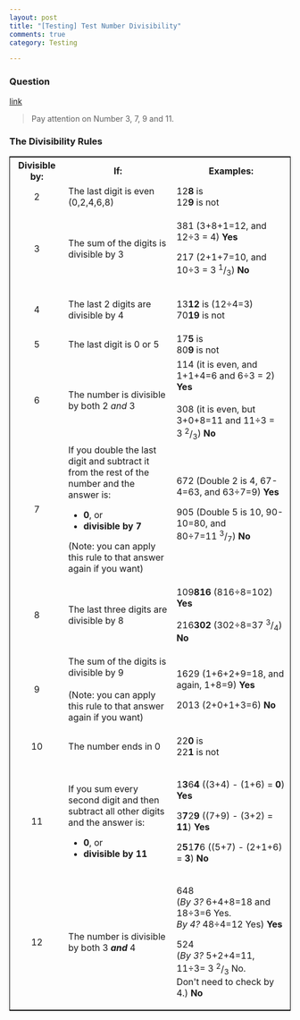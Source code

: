 ```yaml
---
layout: post
title: "[Testing] Test Number Divisibility"
comments: true
category: Testing

---
```


### Question 

[link](http://www.mathsisfun.com/divisibility-rules.html)

> Pay attention on Number 3, 7, 9 and 11. 

### The Divisibility Rules

<table border="0" align="center" style='border:1px solid black'>
							    <tbody><tr align="center">
								    <th width="100" class="bg-color bg-img font-color">Divisible by:</th>
									<th width="300" class="bg-color bg-img font-color">If:</th>
									<th width="300" class="bg-color bg-img font-color">Examples:</th>
								</tr>
							    <tr>
								    <td class="large bg-color bg-img font-color" align="center">2</td>
									<td class="bg-color bg-img font-color">The last digit is even (0,2,4,6,8)</td>
									<td class="bg-color bg-img font-color">12<b>8</b> is<br>
									12<b>9</b> is not								</td>
								</tr>
							    <tr>
								    <td class="large bg-color bg-img font-color" align="center">3</td>
									<td class="bg-color bg-img font-color">The sum of the digits is divisible by 3</td>
									<td class="bg-color bg-img font-color">
									    <p class="font-color">381 (3+8+1=12, and 12÷3 = 4) <b>Yes</b><br>
									</p>
										<p class="font-color">217 (2+1+7=10, and 10÷3 = 3&nbsp;<span class="frac font-color"><sup>1</sup>/<sub>3</sub></span>) <b>No</b></p>									</td>
								</tr>
							    <tr>
								    <td class="large bg-color bg-img font-color" align="center">4</td>
									<td class="bg-color bg-img font-color">The last 2 digits are divisible by 4</td>
									<td class="bg-color bg-img font-color">
										<p class="font-color">13<b>12</b> is<b></b> (12÷4=3)<br>
									70<b>19</b> is not </p>								  </td>
								</tr>
							    <tr>
								    <td class="large bg-color bg-img font-color" align="center">5</td>
									<td class="bg-color bg-img font-color">The last digit is 0 or 5</td>
									<td class="bg-color bg-img font-color">17<b>5</b> is<br>
									80<b>9</b> is not								</td>
								</tr>
							    <tr>
								    <td class="large bg-color bg-img font-color" align="center">6</td>
									<td class="bg-color bg-img font-color">The number is divisible by both 2 <i>and</i> 3</td>
									<td class="bg-color bg-img font-color">
										114 (it is even, and 1+1+4=6 and 6÷3 = 2) <b>Yes</b><br>
										<br>
										308 (it is even, but 3+0+8=11 and 11÷3 = 3&nbsp;<span class="frac font-color"><sup>2</sup>/<sub>3</sub></span>) <b>No</b>									</td>
								</tr>
							    <tr>
								    <td class="large bg-color bg-img font-color" align="center">7</td>
									<td class="bg-color bg-img font-color">If you double the last digit and subtract it from the rest of the number and 
									  the answer  is:
									  <ul class="bg-color bg-img font-color">
                                        <li><b>0</b>, or </li>
									    <li><b>divisible by 7</b></li>
							      </ul>
									  (Note: you can apply this rule to that answer again if you want)</td>
									<td class="bg-color bg-img font-color">
										<p class="font-color">672 (Double 2 is 4, 67-4=63, and 63÷7=9) <b>Yes</b></p>
										<p class="font-color">905 (Double 5 is 10, 90-10=80, and 80÷7=11&nbsp;<span class="frac font-color"><sup>3</sup>/<sub>7</sub></span>) <b>No<br>
									  </b></p>									</td>
								</tr>
							    <tr>
								    <td class="large bg-color bg-img font-color" align="center">8</td>
									<td class="bg-color bg-img font-color">The last three digits are divisible by 8</td>
									<td class="bg-color bg-img font-color">
										<p class="font-color">109<b>816</b> (816÷8=102) <b>Yes</b></p>
										<p class="font-color">216<b>302</b> (302÷8=37&nbsp;<span class="frac font-color"><sup>3</sup>/<sub>4</sub></span>) <b>No</b></p>									</td>
								</tr>
							    <tr>
								    <td class="large bg-color bg-img font-color" align="center">9</td>
									<td class="bg-color bg-img font-color">The sum of the digits is divisible by 9<br>
									  <br>
								  (Note: you can apply this rule to that answer again if you want)</td>
									<td class="bg-color bg-img font-color">
										<p class="font-color">1629 (1+6+2+9=18, and again, 1+8=9) <b>Yes</b></p>
										<p class="font-color">2013 (2+0+1+3=6) <b>No</b></p>								  </td>
								</tr>
							    <tr>
								    <td class="large bg-color bg-img font-color" align="center">10</td>
									<td class="bg-color bg-img font-color">The number ends in 0</td>
									<td class="bg-color bg-img font-color">
										<p class="font-color">22<b>0</b> is<br>
											22<b>1</b> is not									  </p>								  </td>
								</tr>
							    <tr>
								    <td class="large bg-color bg-img font-color" align="center">11</td>
									<td class="bg-color bg-img font-color"><p class="font-color">If you sum every second digit and then subtract all other digits and the answer  is:</p>
								      <ul class="bg-color bg-img font-color">
								        <li><b>0</b>, or </li>
								        <li><b>divisible by 11</b></li>
	                  </ul>							        </td>
									<td class="bg-color bg-img font-color">
										<p class="font-color">1<b>3</b>6<b>4</b> ((3+4) - (1+6) = <b>0</b>) <b>Yes</b></p>
										<p class="font-color">3<b>7</b>2<b>9</b> ((7+9) - (3+2) = <b>11</b>) <b>Yes</b></p>
									  <p class="font-color">2<b>5</b>1<b>7</b>6 ((5+7) - (2+1+6) = <b>3</b>) <b>No</b></p>								  </td>
								</tr>
							    <tr>
								    <td class="large bg-color bg-img font-color" align="center" height="16">12</td>
									<td height="16" class="bg-color bg-img font-color">The number is divisible by both 3 <i><b>and</b></i> 4</td>
									<td height="16" class="bg-color bg-img font-color">
										<p class="font-color">648 <br>
										(<i>By 3?</i> 6+4+8=18 and 18÷3=6 Yes. <br>
										<i>By 4?</i> 48÷4=12 Yes) <b>Yes</b></p>
										<p class="font-color">524 <br>
										(<i>By 3?</i> 5+2+4=11, 11÷3= 3&nbsp;<span class="frac font-color"><sup>2</sup>/<sub>3</sub></span> No. <br>
										Don't need to check by 4.) <b>No</b></p>
</td>
</tr>
</tbody>
</table>
